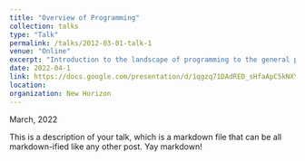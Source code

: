 ```yaml
---
title: "Overview of Programming"
collection: talks
type: "Talk"
permalink: /talks/2012-03-01-talk-1
venue: "Online"
excerpt: "Introduction to the landscape of programming to the general public with emphasis on its relation with computer science and learning advice."
date: 2022-04-1
link: https://docs.google.com/presentation/d/1qgzq71DAdRED_sHfaApC5kNXY0KEvwxF/edit?usp=sharing&ouid=106946252690065701361&rtpof=true&sd=true
location:
organization: New Horizon
---
```


<!-- exact date doesn't matter as it won't be displayed anyway -->

March, 2022

This is a description of your talk, which is a markdown file that can be all markdown-ified like any other post. Yay markdown!
